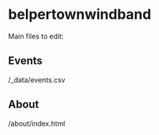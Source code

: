 # belpertownwindband

Main files to edit:

## Events

/_data/events.csv

## About

/about/index.html
